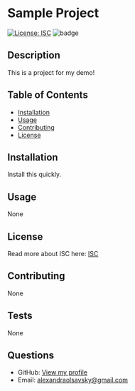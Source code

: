 # Sample Project

  [![License: ISC](https://img.shields.io/badge/License-ISC-blue.svg)](https://opensource.org/licenses/ISC)
  ![badge](https://img.shields.io/github/last-commit/ajolsavsky/readme-generator)

  ## Description
  This is a project for my demo!
  
  ## Table of Contents
  - [Installation](#installation)
  - [Usage](#usage)
  - [Contributing](#contributing)
  - [License](#license)
  
  ## Installation
  Install this quickly.
  
  ## Usage
  None
  
  ## License
  Read more about ISC here: [ISC](https://opensource.org/licenses/ISC)
  
  ## Contributing
  None
  
  ## Tests
  None
  
  ## Questions
  - GitHub: [View my profile](https://github.com/ajolsavsky)
  - Email: alexandraolsavsky@gmail.com
  